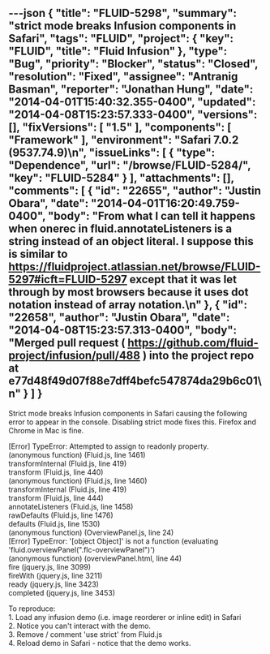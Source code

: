 ---json
{
  "title": "FLUID-5298",
  "summary": "strict mode breaks Infusion components in Safari",
  "tags": "FLUID",
  "project": {
    "key": "FLUID",
    "title": "Fluid Infusion"
  },
  "type": "Bug",
  "priority": "Blocker",
  "status": "Closed",
  "resolution": "Fixed",
  "assignee": "Antranig Basman",
  "reporter": "Jonathan Hung",
  "date": "2014-04-01T15:40:32.355-0400",
  "updated": "2014-04-08T15:23:57.333-0400",
  "versions": [],
  "fixVersions": [
    "1.5"
  ],
  "components": [
    "Framework"
  ],
  "environment": "Safari 7.0.2 (9537.74.9)\n",
  "issueLinks": [
    {
      "type": "Dependence",
      "url": "/browse/FLUID-5284/",
      "key": "FLUID-5284"
    }
  ],
  "attachments": [],
  "comments": [
    {
      "id": "22655",
      "author": "Justin Obara",
      "date": "2014-04-01T16:20:49.759-0400",
      "body": "From what I can tell it happens when onerec in fluid.annotateListeners is a string instead of an object literal. I suppose this is similar to <https://fluidproject.atlassian.net/browse/FLUID-5297#icft=FLUID-5297> except that it was let through by most browsers because it uses dot notation instead of array notation.\n"
    },
    {
      "id": "22658",
      "author": "Justin Obara",
      "date": "2014-04-08T15:23:57.313-0400",
      "body": "Merged pull request ( <https://github.com/fluid-project/infusion/pull/488> ) into the project repo at e77d48f49d07f88e7dff4befc547874da29b6c01\n"
    }
  ]
}
---
Strict mode breaks Infusion components in Safari causing the following error to appear in the console. Disabling strict mode fixes this. Firefox and Chrome in Mac is fine.

\[Error] TypeError: Attempted to assign to readonly property.\
(anonymous function) (Fluid.js, line 1461)\
transformInternal (Fluid.js, line 419)\
transform (Fluid.js, line 440)\
(anonymous function) (Fluid.js, line 1460)\
transformInternal (Fluid.js, line 419)\
transform (Fluid.js, line 444)\
annotateListeners (Fluid.js, line 1458)\
rawDefaults (Fluid.js, line 1476)\
defaults (Fluid.js, line 1530)\
(anonymous function) (OverviewPanel.js, line 24)\
\[Error] TypeError: '\[object Object]' is not a function (evaluating 'fluid.overviewPanel(".flc-overviewPanel")')\
(anonymous function) (overviewPanel.html, line 44)\
fire (jquery.js, line 3099)\
fireWith (jquery.js, line 3211)\
ready (jquery.js, line 3423)\
completed (jquery.js, line 3453)

To reproduce:\
1\. Load any infusion demo (i.e. image reorderer or inline edit) in Safari\
2\. Notice you can't interact with the demo.\
3\. Remove / comment 'use strict' from Fluid.js\
4\. Reload demo in Safari - notice that the demo works.

        